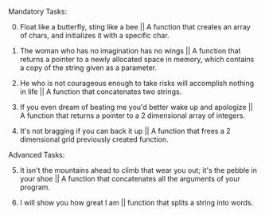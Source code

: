Mandatory Tasks:

0. Float like a butterfly, sting like a bee ||
A function that creates an array of chars, and initializes it with a specific char.

1. The woman who has no imagination has no wings ||
A function that returns a pointer to a newly allocated space in memory, which contains a copy of the string given as a parameter.

2. He who is not courageous enough to take risks will accomplish nothing in life ||
A function that concatenates two strings.

3. If you even dream of beating me you'd better wake up and apologize || A function that returns a pointer to a 2 dimensional array of integers.

4. It's not bragging if you can back it up || A function that frees a 2 dimensional grid previously created function.

Advanced Tasks:

5. It isn't the mountains ahead to climb that wear you out; it's the pebble in your shoe || A function that concatenates all the arguments of your program.

6. I will show you how great I am || function that splits a string into words.
